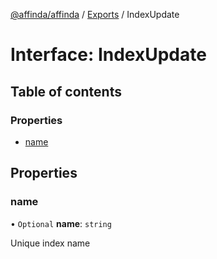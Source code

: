 [@affinda/affinda](../README.md) / [Exports](../modules.md) / IndexUpdate

# Interface: IndexUpdate

## Table of contents

### Properties

- [name](IndexUpdate.md#name)

## Properties

### name

• `Optional` **name**: `string`

Unique index name

